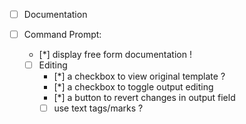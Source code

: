 - [ ] Documentation

- [ ] Command Prompt:
  - [*] display free form documentation !
  - [ ] Editing
    - [*] a checkbox to view original template ?
    - [*] a checkbox to toggle output editing
    - [*] a button to revert changes in output field
    - [ ] use text tags/marks ?
